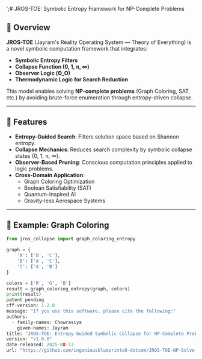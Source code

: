 ';# JROS-TOE: Symbolic Entropy Framework for NP-Complete Problems

## 📌 Overview
**JROS-TOE** (Jayram's Reality Operating System — Theory of Everything) is a novel symbolic computation framework that integrates:
- **Symbolic Entropy Filters**
- **Collapse Function (0, 1, π, ∞)**
- **Observer Logic (Θ_O)**
- **Thermodynamic Logic for Search Reduction**

This model enables solving **NP-complete problems** (Graph Coloring, SAT, etc.) by avoiding brute-force enumeration through entropy-driven collapse.

---

## 🚀 Features
- **Entropy-Guided Search**: Filters solution space based on Shannon entropy.
- **Collapse Mechanics**: Reduces search complexity by symbolic collapse states {0, 1, π, ∞}.
- **Observer-Based Pruning**: Conscious computation principles applied to logic problems.
- **Cross-Domain Application**:
  - Graph Coloring Optimization
  - Boolean Satisfiability (SAT)
  - Quantum-Inspired AI
  - Gravity-less Aerospace Systems

---

## 🧮 Example: Graph Coloring
```python
from jros_collapse import graph_coloring_entropy

graph = {
    'A': ['B', 'C'],
    'B': ['A', 'C'],
    'C': ['A', 'B']
}

colors = ['R', 'G', 'B']
result = graph_coloring_entropy(graph, colors)
print(result)
patent pending
cff-version: 1.2.0
message: "If you use this software, please cite the following:"
authors:
  - family-names: Chowrasiya
    given-names: Jayram
title: "JROS–TOE: Entropy-Guided Symbolic Collapse for NP-Complete Problems"
version: "v1.0.0"
date-released: 2025-08-13
url: "https://github.com/ingeniousblueprints6-dotcom/JROS-TOE-NP-Solve
